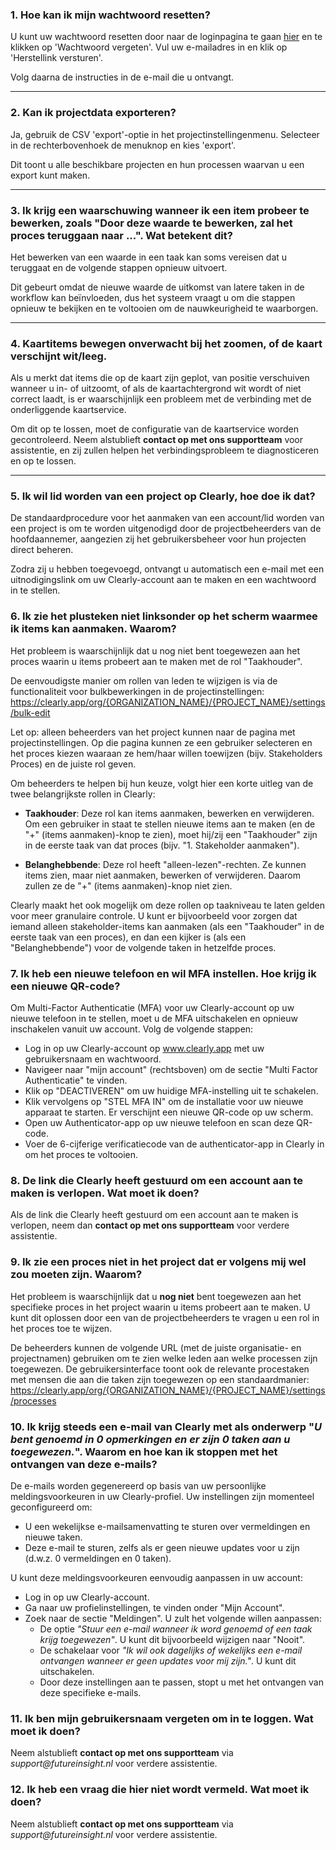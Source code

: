 ### 1. Hoe kan ik mijn wachtwoord resetten?

U kunt uw wachtwoord resetten door naar de loginpagina te gaan [hier](https://clearly.app/login) en te klikken op 'Wachtwoord vergeten'. Vul uw e-mailadres in en klik op 'Herstellink versturen'.

Volg daarna de instructies in de e-mail die u ontvangt.

---

### 2. Kan ik projectdata exporteren?

Ja, gebruik de CSV 'export'-optie in het projectinstellingenmenu. Selecteer in de rechterbovenhoek de menuknop en kies 'export'.

Dit toont u alle beschikbare projecten en hun processen waarvan u een export kunt maken.

---

### 3. Ik krijg een waarschuwing wanneer ik een item probeer te bewerken, zoals "Door deze waarde te bewerken, zal het proces teruggaan naar ...". Wat betekent dit?

Het bewerken van een waarde in een taak kan soms vereisen dat u teruggaat en de volgende stappen opnieuw uitvoert.

Dit gebeurt omdat de nieuwe waarde de uitkomst van latere taken in de workflow kan beïnvloeden, dus het systeem vraagt u om die stappen opnieuw te bekijken en te voltooien om de nauwkeurigheid te waarborgen.

---

### 4. Kaartitems bewegen onverwacht bij het zoomen, of de kaart verschijnt wit/leeg.

Als u merkt dat items die op de kaart zijn geplot, van positie verschuiven wanneer u in- of uitzoomt, of als de kaartachtergrond wit wordt of niet correct laadt, is er waarschijnlijk een probleem met de verbinding met de onderliggende kaartservice.

Om dit op te lossen, moet de configuratie van de kaartservice worden gecontroleerd. Neem alstublieft **contact op met ons supportteam** voor assistentie, en zij zullen helpen het verbindingsprobleem te diagnosticeren en op te lossen.

---

### 5. Ik wil lid worden van een project op Clearly, hoe doe ik dat?

De standaardprocedure voor het aanmaken van een account/lid worden van een project is om te worden uitgenodigd door de projectbeheerders van de hoofdaannemer, aangezien zij het gebruikersbeheer voor hun projecten direct beheren.

Zodra zij u hebben toegevoegd, ontvangt u automatisch een e-mail met een uitnodigingslink om uw Clearly-account aan te maken en een wachtwoord in te stellen.

### 6. Ik zie het plusteken niet linksonder op het scherm waarmee ik items kan aanmaken. Waarom?

Het probleem is waarschijnlijk dat u nog niet bent toegewezen aan het proces waarin u items probeert aan te maken met de rol "Taakhouder".

De eenvoudigste manier om rollen van leden te wijzigen is via de functionaliteit voor bulkbewerkingen in de projectinstellingen:
https://clearly.app/org/{ORGANIZATION_NAME}/{PROJECT_NAME}/settings/bulk-edit

Let op: alleen beheerders van het project kunnen naar de pagina met projectinstellingen. Op die pagina kunnen ze een gebruiker selecteren en het proces kiezen waaraan ze hem/haar willen toewijzen (bijv. Stakeholders Proces) en de juiste rol geven.

Om beheerders te helpen bij hun keuze, volgt hier een korte uitleg van de twee belangrijkste rollen in Clearly:
- **Taakhouder**: Deze rol kan items aanmaken, bewerken en verwijderen. Om een gebruiker in staat te stellen nieuwe items aan te maken (en de "+" (items aanmaken)-knop te zien), moet hij/zij een "Taakhouder" zijn in de eerste taak van dat proces (bijv. "1. Stakeholder aanmaken").

- **Belanghebbende**: Deze rol heeft "alleen-lezen"-rechten. Ze kunnen items zien, maar niet aanmaken, bewerken of verwijderen. Daarom zullen ze de "+" (items aanmaken)-knop niet zien.

Clearly maakt het ook mogelijk om deze rollen op taakniveau te laten gelden voor meer granulaire controle. U kunt er bijvoorbeeld voor zorgen dat iemand alleen stakeholder-items kan aanmaken (als een "Taakhouder" in de eerste taak van een proces), en dan een kijker is (als een "Belanghebbende") voor de volgende taken in hetzelfde proces.

### 7. Ik heb een nieuwe telefoon en wil MFA instellen. Hoe krijg ik een nieuwe QR-code?

Om Multi-Factor Authenticatie (MFA) voor uw Clearly-account op uw nieuwe telefoon in te stellen, moet u de MFA uitschakelen en opnieuw inschakelen vanuit uw account. Volg de volgende stappen:

- Log in op uw Clearly-account op www.clearly.app met uw gebruikersnaam en wachtwoord.
- Navigeer naar "mijn account" (rechtsboven) om de sectie "Multi Factor Authenticatie" te vinden.
- Klik op "DEACTIVEREN" om uw huidige MFA-instelling uit te schakelen.
- Klik vervolgens op "STEL MFA IN" om de installatie voor uw nieuwe apparaat te starten. Er verschijnt een nieuwe QR-code op uw scherm.
- Open uw Authenticator-app op uw nieuwe telefoon en scan deze QR-code.
- Voer de 6-cijferige verificatiecode van de authenticator-app in Clearly in om het proces te voltooien.

### 8. De link die Clearly heeft gestuurd om een account aan te maken is verlopen. Wat moet ik doen?

Als de link die Clearly heeft gestuurd om een account aan te maken is verlopen, neem dan **contact op met ons supportteam** voor verdere assistentie.

### 9. Ik zie een proces niet in het project dat er volgens mij wel zou moeten zijn. Waarom?

Het probleem is waarschijnlijk dat u **nog niet** bent toegewezen aan het specifieke proces in het project waarin u items probeert aan te maken. U kunt dit oplossen door een van de projectbeheerders te vragen u een rol in het proces toe te wijzen.

De beheerders kunnen de volgende URL (met de juiste organisatie- en projectnamen) gebruiken om te zien welke leden aan welke processen zijn toegewezen. De gebruikersinterface toont ook de relevante procestaken met mensen die aan die taken zijn toegewezen op een standaardmanier:
https://clearly.app/org/{ORGANIZATION_NAME}/{PROJECT_NAME}/settings/processes

### 10. Ik krijg steeds een e-mail van Clearly met als onderwerp "*_U bent genoemd in 0 opmerkingen en er zijn 0 taken aan u toegewezen._*". Waarom en hoe kan ik stoppen met het ontvangen van deze e-mails?

De e-mails worden gegenereerd op basis van uw persoonlijke meldingsvoorkeuren in uw Clearly-profiel. Uw instellingen zijn momenteel geconfigureerd om:
- U een wekelijkse e-mailsamenvatting te sturen over vermeldingen en nieuwe taken.
- Deze e-mail te sturen, zelfs als er geen nieuwe updates voor u zijn (d.w.z. 0 vermeldingen en 0 taken).

U kunt deze meldingsvoorkeuren eenvoudig aanpassen in uw account:
- Log in op uw Clearly-account.
- Ga naar uw profielinstellingen, te vinden onder "Mijn Account".
- Zoek naar de sectie "Meldingen". U zult het volgende willen aanpassen:
    - De optie *_"Stuur een e-mail wanneer ik word genoemd of een taak krijg toegewezen"_*. U kunt dit bijvoorbeeld wijzigen naar "Nooit".
    - De schakelaar voor *_"Ik wil ook dagelijks of wekelijks een e-mail ontvangen wanneer er geen updates voor mij zijn."_*. U kunt dit uitschakelen.
    - Door deze instellingen aan te passen, stopt u met het ontvangen van deze specifieke e-mails.

### 11. Ik ben mijn gebruikersnaam vergeten om in te loggen. Wat moet ik doen?

Neem alstublieft **contact op met ons supportteam** via *_support@futureinsight.nl_* voor verdere assistentie.

### 12. Ik heb een vraag die hier niet wordt vermeld. Wat moet ik doen?

Neem alstublieft **contact op met ons supportteam** via *_support@futureinsight.nl_* voor verdere assistentie.